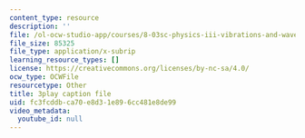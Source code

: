 ```yaml
---
content_type: resource
description: ''
file: /ol-ocw-studio-app/courses/8-03sc-physics-iii-vibrations-and-waves-fall-2016/fc3fcddbca70e8d31e896cc481e8de99_FCFpaKcpuXQ.srt
file_size: 85325
file_type: application/x-subrip
learning_resource_types: []
license: https://creativecommons.org/licenses/by-nc-sa/4.0/
ocw_type: OCWFile
resourcetype: Other
title: 3play caption file
uid: fc3fcddb-ca70-e8d3-1e89-6cc481e8de99
video_metadata:
  youtube_id: null
---
```

